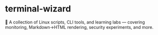 # terminal-wizard
🚀 A collection of Linux scripts, CLI tools, and learning labs — covering monitoring, Markdown→HTML rendering, security experiments, and more.
